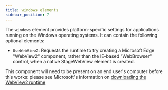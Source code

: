 ```yaml
---
title: windows elements
sidebar_position: 7
---
```


The `windows` element provides platform-specific settings for applications running on the Windows operating systems. It can contain the following optional elements:

- `UseWebView2`: Requests the runtime to try creating a Microsoft Edge "WebView2" component, rather than the IE-based "WebBrowser" control, when a native StageWebView element is created.

This component will need to be present on an end user's computer before this works: please see Microsoft's information on [downloading the WebView2 runtime](https://developer.microsoft.com/en-us/microsoft-edge/webview2/#download-section)
